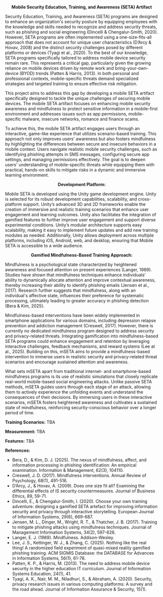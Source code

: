 <p align="center">
<b> Mobile Security Education, Training, and Awareness (SETA) Artifact </b>
</p align="center">
  
Security Education, Training, and Awareness (SETA) programs are designed to enhance an organization's security posture by equipping employees with the knowledge and skills needed to recognize and address security threats, such as phishing and social engineering (Dincelli & Chengalur-Smith, 2020). However, SETA programs are often implemented using a one-size-fits-all approach that does not account for unique user characteristics (D’Arcy & Hovav, 2008) and the distinct security challenges posed by different platforms or devices (Tyagi et al., 2020). To the best of our knowledge, SETA programs specifically tailored to address mobile device security remain rare. This represents a critical gap, particularly given the growing reliance on mobile devices driven by remote work and bring-your-own-device (BYOD) trends (Patten & Harris, 2013). In both personal and professional contexts, mobile-specific threats demand specialized strategies and targeted training to ensure effective risk mitigation.

This project aims to address this gap by developing a mobile SETA artifact specifically designed to tackle the unique challenges of securing mobile devices. The mobile SETA artifact focuses on enhancing mobile security awareness and mindfulness to protect sensitive information in a mobile-first environment and addresses issues such as app permissions, mobile-specific malware, insecure networks, romance and finance scams.

To achieve this, the mobile SETA artifact engages users through an interactive, game-like experience that utilizes scenario-based training. This approach not only improves users’ awareness but also fosters mindfulness by highlighting the differences between secure and insecure behaviors in a mobile context. Users navigate realistic mobile security challenges, such as identifying phishing attempts in SMS messages, configuring secure app settings, and managing permissions effectively. The goal is to deepen users' understanding of mobile-specific threats while equipping them with practical, hands-on skills to mitigate risks in a dynamic and immersive learning environment.

<p align="center">
<b> Development Platform: </b>
</p align="center">

Mobile SETA is developed using the Unity game development engine. Unity is selected for its robust development capabilities, scalability, and cross-platform support. Unity’s advanced 3D and 2D frameworks enable the creation of immersive and realistic training scenarios that enhance user engagement and learning outcomes. Unity also facilitates the integration of gamified features to further improve user engagement and support diverse experimental conditions. Unity’s modular architecture supports easy scalability, making it easy to implement future updates and add new training modules as needed. Additionally, Unity allows deployment across multiple platforms, including iOS, Android, web, and desktop, ensuring that Mobile SETA is accessible to a wide audience.

<p align="center">
<b> Gamified Mindfulness-Based Training Approach: </b>
</p align="center">

Mindfulness is a psychological state characterized by heightened awareness and focused attention on present experiences (Langer, 1989). Studies have shown that mindfulness techniques enhance individuals’ ability to dynamically allocate attention and improve contextual awareness, thereby increasing their ability to identify phishing emails (Jensen et al., 2017). Research further suggests that mindfulness, along with an individual's affective state, influences their preference for systematic processing, ultimately leading to greater accuracy in phishing detection (Bera & Kim, 2025).

Mindfulness-based interventions have been widely implemented in smartphone applications for various domains, including depression relapse prevention and addiction management (Creswell, 2017). However, there is currently no dedicated mindfulness program designed to address security and privacy-related threats. Integrating gamification into mindfulness-based SETA programs could enhance engagement and retention by leveraging interactive challenges, feedback mechanisms, and reward systems (Lee at al., 2025). Building on this, mSETA aims to provide a mindfulness-based intervention to immerse users in realistic security and privacy-related threat scenarios and encourage sustained attention and awareness.

What sets mSETA apart from traditional internet- and smartphone-based mindfulness programs is its use of realistic simulations that closely replicate real-world mobile-based social engineering attacks. Unlike passive SETA methods, mSETA guides users through each stage of an attack, allowing them to actively experience the unfolding events and understand the consequences of their decisions. By immersing users in these interactive scenarios, mSETA fosters heightened awareness and cultivates a sustained state of mindfulness, reinforcing security-conscious behavior over a longer period of time.

**Training Scenarios:** TBA

**Measurement:** TBA

**Features:** TBA

**References:**
- Bera, D., & Kim, D. J. (2025). The nexus of mindfulness, affect, and information processing in phishing identification: An empirical examination. Information & Management, 62(3), 104110.
- Creswell, J. D. (2017). Mindfulness interventions. Annual Review of Psychology, 68(1), 491-516.
- D’Arcy, J., & Hovav, A. (2009). Does one size fit all? Examining the differential effects of IS security countermeasures. Journal of Business Ethics, 89, 59-71.
- Dincelli, E., & Chengalur-Smith, I. (2020). Choose your own training adventure: designing a gamified SETA artefact for improving information security and privacy through interactive storytelling. European Journal of Information Systems, 29(6), 669-687.
- Jensen, M. L., Dinger, M., Wright, R. T., & Thatcher, J. B. (2017). Training to mitigate phishing attacks using mindfulness techniques. Journal of Management Information Systems, 34(2), 597-626.
- Langer, E. J. (1989). Mindfulness. Addison-Wesley.
- Lee, J. S., Kettinger, W. J., & Zhang, C. (2025). Nothing like the real thing! A randomized field experiment of quasi-mixed reality gamified phishing training. ACM SIGMIS Database: the DATABASE for Advances in Information Systems, 56(1), 61-78.
- Patten, K. P., & Harris, M. (2013). The need to address mobile device security in the higher education IT curriculum. Journal of Information Systems Education, 24(1), 41.
- Tyagi, A. K., Nair, M. M., Niladhuri, S., & Abraham, A. (2020). Security, privacy research issues in various computing platforms: A survey and the road ahead. Journal of Information Assurance & Security, 15(1).
